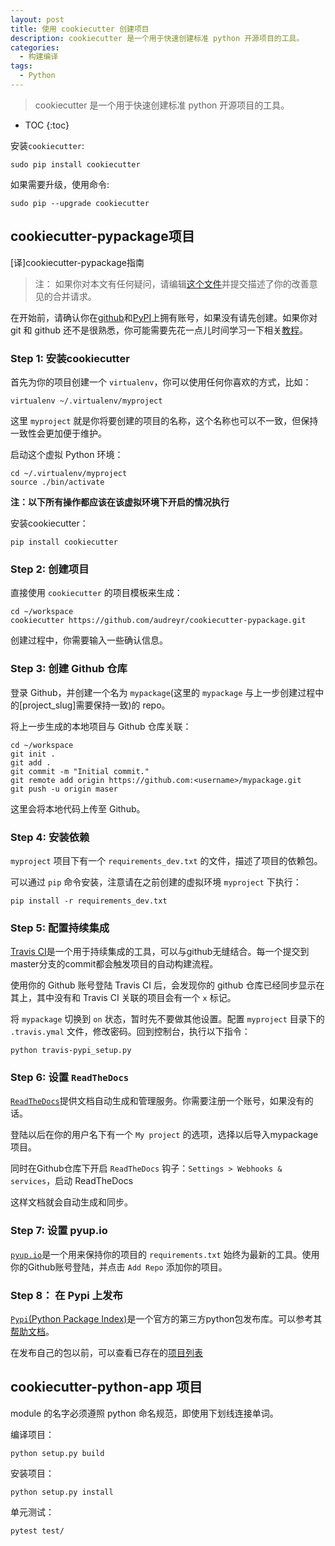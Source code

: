 ```yaml
---
layout: post
title: 使用 cookiecutter 创建项目
description: cookiecutter 是一个用于快速创建标准 python 开源项目的工具。
categories:
  - 构建编译
tags: 
  - Python
---
```


> cookiecutter 是一个用于快速创建标准 python 开源项目的工具。

<!-- more -->
* TOC
{:toc}

安装`cookiecutter`:

	sudo pip install cookiecutter

如果需要升级，使用命令:

	sudo pip --upgrade cookiecutter

## cookiecutter-pypackage项目

[译]cookiecutter-pypackage指南

> 注：
> 如果你对本文有任何疑问，请编辑[这个文件](https://github.com/audreyr/cookiecutter-pypackage/blob/master/docs/tutorial.rst)并提交描述了你的改善意见的合并请求。

在开始前，请确认你在[github](https://github.com)和[PyPI](https://pypi.python.org/pypi)上拥有账号，如果没有请先创建。如果你对 git 和 github 还不是很熟悉，你可能需要先花一点儿时间学习一下相关[教程](https://help.github.com)。

### Step 1: 安装cookiecutter

首先为你的项目创建一个 `virtualenv`，你可以使用任何你喜欢的方式，比如：

	virtualenv ~/.virtualenv/myproject

这里 `myproject` 就是你将要创建的项目的名称，这个名称也可以不一致，但保持一致性会更加便于维护。

启动这个虚拟 Python 环境：

	cd ~/.virtualenv/myproject
	source ./bin/activate

**注：以下所有操作都应该在该虚拟环境下开启的情况执行**

安装cookiecutter：

	pip install cookiecutter

### Step 2: 创建项目

直接使用 `cookiecutter` 的项目模板来生成：

	cd ~/workspace
	cookiecutter https://github.com/audreyr/cookiecutter-pypackage.git

创建过程中，你需要输入一些确认信息。

### Step 3: 创建 Github 仓库

登录 Github，并创建一个名为 `mypackage`(这里的 `mypackage` 与上一步创建过程中的[project_slug]需要保持一致)的 repo。

将上一步生成的本地项目与 Github 仓库关联：

```
cd ~/workspace
git init .
git add .
git commit -m "Initial commit."
git remote add origin https://github.com:<username>/mypackage.git
git push -u origin maser
```

这里会将本地代码上传至 Github。

### Step 4: 安装依赖

`myproject` 项目下有一个 `requirements_dev.txt` 的文件，描述了项目的依赖包。

可以通过 `pip` 命令安装，注意请在之前创建的虚拟环境 `myproject` 下执行：

	pip install -r requirements_dev.txt

### Step 5: 配置持续集成

[Travis CI](https://travis-ci.org)是一个用于持续集成的工具，可以与github无缝结合。每一个提交到master分支的commit都会触发项目的自动构建流程。

使用你的 Github 账号登陆 Travis CI 后，会发现你的 github 仓库已经同步显示在其上，其中没有和 Travis CI 关联的项目会有一个 `x` 标记。

将 `mypackage` 切换到 `on` 状态，暂时先不要做其他设置。配置 `myproject` 目录下的 `.travis.ymal` 文件，修改密码。回到控制台，执行以下指令：

	python travis-pypi_setup.py

### Step 6: 设置 `ReadTheDocs`

[`ReadTheDocs`](https://readthedocs.org)提供文档自动生成和管理服务。你需要注册一个账号，如果没有的话。

登陆以后在你的用户名下有一个 `My project` 的选项，选择以后导入mypackage项目。

同时在Github仓库下开启 `ReadTheDocs` 钩子：`Settings > Webhooks & services`，启动 ReadTheDocs

这样文档就会自动生成和同步。

### Step 7: 设置 pyup.io

[`pyup.io`](pyup.io)是一个用来保持你的项目的 `requirements.txt` 始终为最新的工具。使用你的Github账号登陆，并点击 `Add Repo` 添加你的项目。

### Step 8： 在 Pypi 上发布

[`Pypi`(Python Package Index)](https://pypi.python.org/pypi)是一个官方的第三方python包发布库。可以参考其[帮助文档](http://peterdowns.com/posts/first-time-with-pypi.html)。

在发布自己的包以前，可以查看已存在的[项目列表](https://gist.github.com/audreyr/5990987)

## cookiecutter-python-app 项目

module 的名字必须遵照 python 命名规范，即使用下划线连接单词。

编译项目：

	python setup.py build

安装项目：

	python setup.py install

单元测试：

	pytest test/